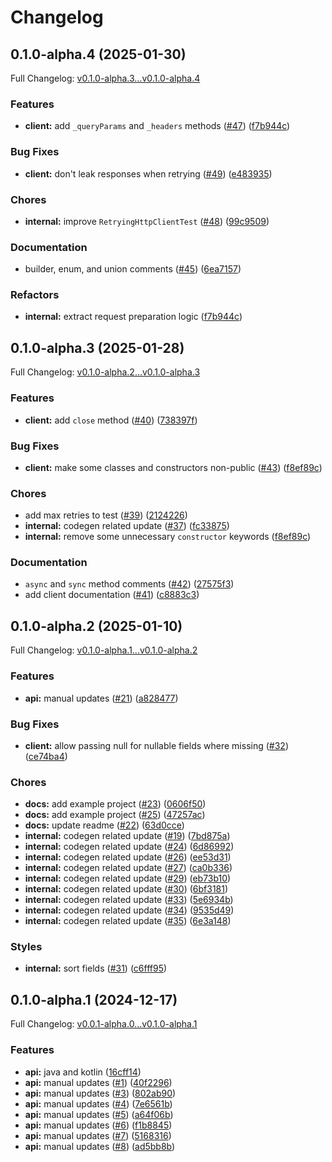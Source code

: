 # Changelog

## 0.1.0-alpha.4 (2025-01-30)

Full Changelog: [v0.1.0-alpha.3...v0.1.0-alpha.4](https://github.com/terminaldotshop/terminal-sdk-kotlin/compare/v0.1.0-alpha.3...v0.1.0-alpha.4)

### Features

* **client:** add `_queryParams` and `_headers` methods ([#47](https://github.com/terminaldotshop/terminal-sdk-kotlin/issues/47)) ([f7b944c](https://github.com/terminaldotshop/terminal-sdk-kotlin/commit/f7b944c4c69412c2a2914bca8cbd1aa4a89bced5))


### Bug Fixes

* **client:** don't leak responses when retrying ([#49](https://github.com/terminaldotshop/terminal-sdk-kotlin/issues/49)) ([e483935](https://github.com/terminaldotshop/terminal-sdk-kotlin/commit/e483935e8e6487b965fb2f0a9c043042057c616e))


### Chores

* **internal:** improve `RetryingHttpClientTest` ([#48](https://github.com/terminaldotshop/terminal-sdk-kotlin/issues/48)) ([99c9509](https://github.com/terminaldotshop/terminal-sdk-kotlin/commit/99c9509e6a4a2536f22fdcb8805394f175b36381))


### Documentation

* builder, enum, and union comments ([#45](https://github.com/terminaldotshop/terminal-sdk-kotlin/issues/45)) ([6ea7157](https://github.com/terminaldotshop/terminal-sdk-kotlin/commit/6ea7157ac2785a86ebe9b96ecef7f645e18052c7))


### Refactors

* **internal:** extract request preparation logic ([f7b944c](https://github.com/terminaldotshop/terminal-sdk-kotlin/commit/f7b944c4c69412c2a2914bca8cbd1aa4a89bced5))

## 0.1.0-alpha.3 (2025-01-28)

Full Changelog: [v0.1.0-alpha.2...v0.1.0-alpha.3](https://github.com/terminaldotshop/terminal-sdk-kotlin/compare/v0.1.0-alpha.2...v0.1.0-alpha.3)

### Features

* **client:** add `close` method ([#40](https://github.com/terminaldotshop/terminal-sdk-kotlin/issues/40)) ([738397f](https://github.com/terminaldotshop/terminal-sdk-kotlin/commit/738397f4c0d15af2cf9902a16d608ad9f96c8455))


### Bug Fixes

* **client:** make some classes and constructors non-public ([#43](https://github.com/terminaldotshop/terminal-sdk-kotlin/issues/43)) ([f8ef89c](https://github.com/terminaldotshop/terminal-sdk-kotlin/commit/f8ef89cc1151bd15a3186bc29a4ff9ca916f810a))


### Chores

* add max retries to test ([#39](https://github.com/terminaldotshop/terminal-sdk-kotlin/issues/39)) ([2124226](https://github.com/terminaldotshop/terminal-sdk-kotlin/commit/2124226ec34ef1904b7a6b37ac1c338a5836ade9))
* **internal:** codegen related update ([#37](https://github.com/terminaldotshop/terminal-sdk-kotlin/issues/37)) ([fc33875](https://github.com/terminaldotshop/terminal-sdk-kotlin/commit/fc33875bb1fcc115d375c398b29f6b7405af7633))
* **internal:** remove some unnecessary `constructor` keywords ([f8ef89c](https://github.com/terminaldotshop/terminal-sdk-kotlin/commit/f8ef89cc1151bd15a3186bc29a4ff9ca916f810a))


### Documentation

* `async` and `sync` method comments ([#42](https://github.com/terminaldotshop/terminal-sdk-kotlin/issues/42)) ([27575f3](https://github.com/terminaldotshop/terminal-sdk-kotlin/commit/27575f3fcf2d8653ced40afda7d78cafb4496bdb))
* add client documentation ([#41](https://github.com/terminaldotshop/terminal-sdk-kotlin/issues/41)) ([c8883c3](https://github.com/terminaldotshop/terminal-sdk-kotlin/commit/c8883c384ea0e053e362e0f1e61a685700e94e93))

## 0.1.0-alpha.2 (2025-01-10)

Full Changelog: [v0.1.0-alpha.1...v0.1.0-alpha.2](https://github.com/terminaldotshop/terminal-sdk-kotlin/compare/v0.1.0-alpha.1...v0.1.0-alpha.2)

### Features

* **api:** manual updates ([#21](https://github.com/terminaldotshop/terminal-sdk-kotlin/issues/21)) ([a828477](https://github.com/terminaldotshop/terminal-sdk-kotlin/commit/a8284770c0f147a14936f8c3600638edc1ecf0a7))


### Bug Fixes

* **client:** allow passing null for nullable fields where missing ([#32](https://github.com/terminaldotshop/terminal-sdk-kotlin/issues/32)) ([ce74ba4](https://github.com/terminaldotshop/terminal-sdk-kotlin/commit/ce74ba47032a023e9b186b2b16853ca0b722e34a))


### Chores

* **docs:** add example project ([#23](https://github.com/terminaldotshop/terminal-sdk-kotlin/issues/23)) ([0606f50](https://github.com/terminaldotshop/terminal-sdk-kotlin/commit/0606f50183fcc0c26688ed0fa175efd99559582c))
* **docs:** add example project ([#25](https://github.com/terminaldotshop/terminal-sdk-kotlin/issues/25)) ([47257ac](https://github.com/terminaldotshop/terminal-sdk-kotlin/commit/47257ac782ed2d3991d0ff8b0dc932582be42178))
* **docs:** update readme ([#22](https://github.com/terminaldotshop/terminal-sdk-kotlin/issues/22)) ([63d0cce](https://github.com/terminaldotshop/terminal-sdk-kotlin/commit/63d0ccee57bcbb1d046dea151a034fcebe620446))
* **internal:** codegen related update ([#19](https://github.com/terminaldotshop/terminal-sdk-kotlin/issues/19)) ([7bd875a](https://github.com/terminaldotshop/terminal-sdk-kotlin/commit/7bd875a0caca078baed1bacb4b209a18d980d141))
* **internal:** codegen related update ([#24](https://github.com/terminaldotshop/terminal-sdk-kotlin/issues/24)) ([6d86992](https://github.com/terminaldotshop/terminal-sdk-kotlin/commit/6d869923d4ad6b8ab4c06e9aa294204edf01e7f3))
* **internal:** codegen related update ([#26](https://github.com/terminaldotshop/terminal-sdk-kotlin/issues/26)) ([ee53d31](https://github.com/terminaldotshop/terminal-sdk-kotlin/commit/ee53d31bcbf7d93ff6e58d9291a73cdf3c2c44c9))
* **internal:** codegen related update ([#27](https://github.com/terminaldotshop/terminal-sdk-kotlin/issues/27)) ([ca0b336](https://github.com/terminaldotshop/terminal-sdk-kotlin/commit/ca0b33649ddcd45155edd7645bcbcbb747b02dbb))
* **internal:** codegen related update ([#29](https://github.com/terminaldotshop/terminal-sdk-kotlin/issues/29)) ([eb73b10](https://github.com/terminaldotshop/terminal-sdk-kotlin/commit/eb73b10d14e048cc9ee12e387d7feba8faecd22a))
* **internal:** codegen related update ([#30](https://github.com/terminaldotshop/terminal-sdk-kotlin/issues/30)) ([6bf3181](https://github.com/terminaldotshop/terminal-sdk-kotlin/commit/6bf3181df2550894ce9d2ef94e2533b66a66ae85))
* **internal:** codegen related update ([#33](https://github.com/terminaldotshop/terminal-sdk-kotlin/issues/33)) ([5e6934b](https://github.com/terminaldotshop/terminal-sdk-kotlin/commit/5e6934b2af26d5b68cd82d485dff34dff61cc974))
* **internal:** codegen related update ([#34](https://github.com/terminaldotshop/terminal-sdk-kotlin/issues/34)) ([9535d49](https://github.com/terminaldotshop/terminal-sdk-kotlin/commit/9535d49c14056afb7a67fee974e241f3b313f6b2))
* **internal:** codegen related update ([#35](https://github.com/terminaldotshop/terminal-sdk-kotlin/issues/35)) ([6e3a148](https://github.com/terminaldotshop/terminal-sdk-kotlin/commit/6e3a1485914effa05dfb5cec9327254b6af7b637))


### Styles

* **internal:** sort fields ([#31](https://github.com/terminaldotshop/terminal-sdk-kotlin/issues/31)) ([c6fff95](https://github.com/terminaldotshop/terminal-sdk-kotlin/commit/c6fff957c3989d3e576ef5e9b3c38fa2f4c4449e))

## 0.1.0-alpha.1 (2024-12-17)

Full Changelog: [v0.0.1-alpha.0...v0.1.0-alpha.1](https://github.com/terminaldotshop/terminal-sdk-kotlin/compare/v0.0.1-alpha.0...v0.1.0-alpha.1)

### Features

* **api:** java and kotlin ([16cff14](https://github.com/terminaldotshop/terminal-sdk-kotlin/commit/16cff14c3b4442f61d2337d8b9bf2ca3eb4ece86))
* **api:** manual updates ([#1](https://github.com/terminaldotshop/terminal-sdk-kotlin/issues/1)) ([40f2296](https://github.com/terminaldotshop/terminal-sdk-kotlin/commit/40f2296d4f472b3dff6990938178c089e1c2b259))
* **api:** manual updates ([#3](https://github.com/terminaldotshop/terminal-sdk-kotlin/issues/3)) ([802ab90](https://github.com/terminaldotshop/terminal-sdk-kotlin/commit/802ab90c4ca167bfbba16270c9b549cde4eb439d))
* **api:** manual updates ([#4](https://github.com/terminaldotshop/terminal-sdk-kotlin/issues/4)) ([7e6561b](https://github.com/terminaldotshop/terminal-sdk-kotlin/commit/7e6561b4826be5cea4c014213992c1964583bfc8))
* **api:** manual updates ([#5](https://github.com/terminaldotshop/terminal-sdk-kotlin/issues/5)) ([a64f06b](https://github.com/terminaldotshop/terminal-sdk-kotlin/commit/a64f06b00b263936922b6e2a34f86fb119e9892c))
* **api:** manual updates ([#6](https://github.com/terminaldotshop/terminal-sdk-kotlin/issues/6)) ([f1b8845](https://github.com/terminaldotshop/terminal-sdk-kotlin/commit/f1b88453bf41a59590936f6e85523b583ab58bb7))
* **api:** manual updates ([#7](https://github.com/terminaldotshop/terminal-sdk-kotlin/issues/7)) ([5168316](https://github.com/terminaldotshop/terminal-sdk-kotlin/commit/5168316b0d70d45ac55630ca35fb13017ae3db8f))
* **api:** manual updates ([#8](https://github.com/terminaldotshop/terminal-sdk-kotlin/issues/8)) ([ad5bb8b](https://github.com/terminaldotshop/terminal-sdk-kotlin/commit/ad5bb8bbf999a49e730e7b77bff72a7a0d3c7dbb))
